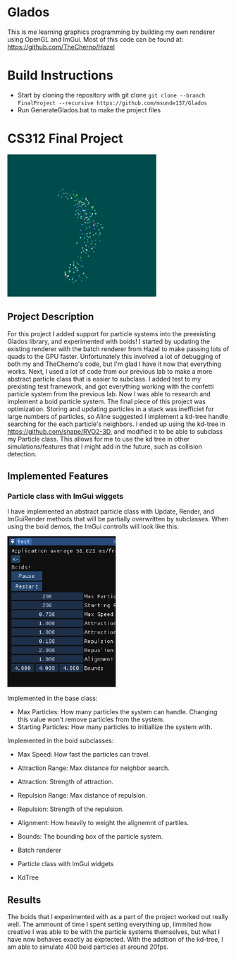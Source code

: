 # Glados
This is me learning graphics programming by building my own renderer using OpenGL and ImGui. Most of this code can be found at: https://github.com/TheCherno/Hazel

# Build Instructions

- Start by cloning the repository with git clone `git clone --branch FinalProject --recursive https://github.com/msunde137/Glados`
- Run GenerateGlados.bat to make the project files

# CS312 Final Project

![](Figures/Particles1.PNG)

## Project Description

For this project I added support for particle systems into the preexisting Glados library, and experimented with boids! I started by updating the existing renderer with the batch renderer from Hazel to make passing lots of quads to the GPU faster. Unfortunately this involved a lot of debugging of both my and TheCherno's code, but I'm glad I have it now that everything works. Next, I used a lot of code from our previous lab to make a more abstract particle class that is easier to subclass. I added test to my prexisting test framework, and got everything working with the confetti particle system from the previous lab. Now I was able to research and implement a boid particle system. The final piece of this project was optimization. Storing and updating particles in a stack was inefficiet for large numbers of particles, so Aline suggested I implement a kd-tree handle searching for the each particle's neighbors. I ended up using the kd-tree in https://github.com/snape/RVO2-3D, and modified it to be able to subclass my Particle class. This allows for me to use the kd tree in other simulations/features that I might add in the future, such as collision detection.

## Implemented Features

### Particle class with ImGui wiggets

I have implemented an abstract particle class with Update, Render, and ImGuiRender methods that will be partially overwritten by subclasses. When using the boid demos, the ImGui controlls will look like this:

![](Figures/Menu.PNG)

Implemented in the base class:

- Max Particles: How many particles the system can handle. Changing this value won't remove particles from the system.
- Starting Particles: How many particles to initiallize the system with.

Implemented in the boid subclasses:

- Max Speed: How fast the particles can travel.
- Attraction Range: Max distance for neighbor search.
- Attraction: Strength of attraction.
- Repulsion Range: Max distance of repulsion.
- Repulsion: Strength of the repulsion.
- Alignment: How heavily to weight the alignemnt of partiles.
- Bounds: The bounding box of the particle system.

- Batch renderer
- Particle class with ImGui widgets
- KdTree

## Results

The boids that I experimented with as a part of the project worked out really well. The ammount of time I spent setting everything up, limmited how creative I was able to be with the particle systems themselves, but what I have now behaves exactly as exptected. With the addition of the kd-tree, I am able to simulate 400 boid particles at around 20fps.
